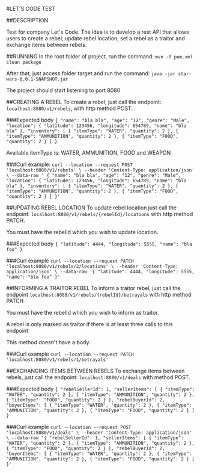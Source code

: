#LET'S CODE TEST

##DESCRIPTION

Test for company Let's Code. The idea is to develop a rest API that allows users to create a rebel, update rebel location, set a rebel as a traitor and exchange items between rebels.

##RUNNING
In the root folder of project, run the command: `mvn -f pom.xml clean package`

After that, just access folder target and run the command: `java -jar star-wars-0.0.1-SNAPSHOT.jar`

The project should start listening to port 8080

##CREATING A REBEL
To create a rebel, just call the endpoint: `localhost:8080/v1/rebels`, with http method POST.

###Expected body
`
{
    "name": "bla bla",
    "age": "12",
    "genre": "Male",
    "location": {
        "latitude": 123456,
        "longitude": 654789,
        "name": "bla bla"
    },
    "inventory": [
        {
        "itemType": "WATER",
        "quantity": 2
        },
        {
        "itemType": "AMMUNITION",
        "quantity": 2
        },
        {
        "itemType": "FOOD",
        "quantity": 2
        }
    ]
}
`

Available itemType is: WATER, AMMUNITION, FOOD and WEAPON

###Curl example:
`
curl --location --request POST 'localhost:8080/v1/rebels' \
--header 'Content-Type: application/json' \
--data-raw '
{
    "name": "bla bla",
    "age": "12",
    "genre": "Male",
    "location": {
        "latitude": 123456,
        "longitude": 654789,
        "name": "bla bla"
    },
    "inventory": [
        {
            "itemType": "WATER",
            "quantity": 2
        },
        {
            "itemType": "AMMUNITION",
            "quantity": 2
        },
        {
            "itemType": "FOOD",
            "quantity": 2
        }
    ]
}'
`

##UPDATING REBEL LOCATION
To update rebel location just call the endpoint: `localhost:8080/v1/rebels/{rebelId}/locations` with http method PATCH.

You must have the rebelId which you wish to update location.

###Expected body
`
{
    "latitude": 4444,
    "longitude": 5555,
    "name": "bla foo"
}
`

###Curl example
`
curl --location --request PATCH 'localhost:8080/v1/rebels/2/locations' \
--header 'Content-Type: application/json' \
--data-raw '{
    "latitude": 4444,
    "longitude": 5555,
    "name": "bla foo"
}'
`

##INFORMING A TRAITOR REBEL
To inform a traitor rebel, just call the endpoint `localhost:8080/v1/rebels/{rebelId}/betrayals` with http method PATCH

You must have the rebelId which you wish to inform as traitor.

A rebel is only marked as traitor if there is at least three calls to this endpoint

This method doesn't have a body.

###Curl example
`curl --location --request PATCH 'localhost:8080/v1/rebels/1/betrayals'`

##EXCHANGING ITEMS BETWEEN REBELS
To exchange items between rebels, just call the endpoint: `localhost:8080/v1/deals` with method POST.

###Expected body
`
{
    "rebelSellerId": 1,
    "sellerItems": [
        {
            "itemType": "WATER",
            "quantity": 2
        },
        {
            "itemType": "AMMUNITION",
            "quantity": 2
        },
        {
            "itemType": "FOOD",
            "quantity": 2
        }
    ],
    "rebelBuyerId": 2,
    "buyerItems": [
        {
            "itemType": "WATER",
            "quantity": 2
        },
        {
            "itemType": "AMMUNITION",
            "quantity": 2
        },
        {
            "itemType": "FOOD",
            "quantity": 2
        }
    ]
}
`

###Curl example
`
curl --location --request POST 'localhost:8080/v1/deals' \
--header 'Content-Type: application/json' \
--data-raw '{
    "rebelSellerId": 1,
    "sellerItems": [
        {
            "itemType": "WATER",
            "quantity": 2
        },
        {
            "itemType": "AMMUNITION",
            "quantity": 2
        },
        {
            "itemType": "FOOD",
            "quantity": 2
        }
    ],
    "rebelBuyerId": 2,
    "buyerItems": [
        {
            "itemType": "WATER",
            "quantity": 2
        },
        {
            "itemType": "AMMUNITION",
            "quantity": 2
        },
        {
            "itemType": "FOOD",
            "quantity": 2
        }
    ]
}'
`